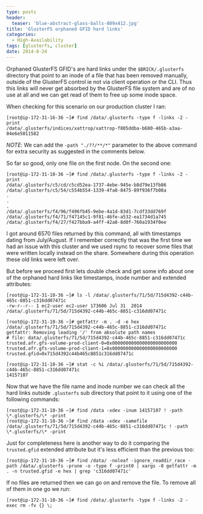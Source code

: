 ```yaml
---
type: posts
header:
  teaser: 'blue-abstract-glass-balls-809x412.jpg'
title: 'GlusterFS orphaned GFID hard links'
categories: 
  - High-Availability
tags: [glusterfs, cluster]
date: 2014-8-24
---
```


Orphaned GlusterFS GFID's are hard links under the `$BRICK/.glusterfs` directory that point to an inode of a file that has been removed manually, outside of the GlusterFS control ie not via client operation or the CLI. Thus this links will never get absorbed by the GlusterFS file system and are of no use at all and we can get read of them to free up some inode space.

When checking for this scenario on our production cluster I ran:

```
[root@ip-172-31-16-36 ~]# find /data/.glusterfs -type f -links -2 -print
/data/.glusterfs/indices/xattrop/xattrop-f805ddba-b680-465b-a3aa-04e6e5011582
```

*NOTE*: We can add the `-path "./??/**/*"` parameter to the above command for extra security as suggested in the comments below. 

So far so good, only one file on the first node. On the second one:

```
[root@ip-172-31-10-36 ~]# find /data/.glusterfs -type f -links -2 -print
/data/.glusterfs/c5/cd/c5cd52ea-1737-4ebe-945e-b8d79e13fb86
/data/.glusterfs/c5/54/c554b554-1339-4fa8-8475-89f936f7b08a
.
.
.
/data/.glusterfs/f4/96/f496fb45-9ebe-4a1d-83d1-7cdf33dd769f
/data/.glusterfs/f4/71/f47145c1-9f81-46fe-a532-ea1734d1a745
/data/.glusterfs/f4/27/f427bba9-a4ff-42a8-8d0f-760a1934f0ee
```

I got around 6570 files returned by this command, all with timestamps dating from July/August. If I remember correctly that was the first time we had an issue with this cluster and we used rsync to recover some files that were written locally instead on the share. Somewhere during this operation these old links were left over.

But before we proceed first lets double check and get some info about one of the orphaned hard links like timestamps, inode number and extended attributes:

```
[root@ip-172-31-10-36 ~]# ls -l /data/.glusterfs/71/5d/715d4392-c44b-465c-8851-c316dd07471c
-rw-r--r-- 1 ec2-user ec2-user 173606 Jul 31  2014 /data/.glusterfs/71/5d/715d4392-c44b-465c-8851-c316dd07471c
 
[root@ip-172-31-10-36 ~]# getfattr -m . -d -e hex /data/.glusterfs/71/5d/715d4392-c44b-465c-8851-c316dd07471c
getfattr: Removing leading '/' from absolute path names
# file: data/.glusterfs/71/5d/715d4392-c44b-465c-8851-c316dd07471c
trusted.afr.gfs-volume-prod-client-0=0x000000000000000000000000
trusted.afr.gfs-volume-prod-client-1=0x000000000000000000000000
trusted.gfid=0x715d4392c44b465c8851c316dd07471c
 
[root@ip-172-31-10-36 ~]# stat -c %i /data/.glusterfs/71/5d/715d4392-c44b-465c-8851-c316dd07471c
14157107
```

Now that we have the file name and inode number we can check all the hard links outside `.glusterfs` sub directory that point to it using one of the following commands:

```
[root@ip-172-31-10-36 ~]# find /data -xdev -inum 14157107 ! -path \*.glusterfs/\* -print
[root@ip-172-31-10-36 ~]# find /data -xdev -samefile /data/.glusterfs/71/5d/715d4392-c44b-465c-8851-c316dd07471c ! -path \*.glusterfs/\* -print
```

Just for completeness here is another way to do it comparing the `trusted.gfid` extended attribute but it's less efficient than the previous too:

```
[root@ip-172-31-10-36 ~]# find /data/ -noleaf -ignore_readdir_race -path /data/.glusterfs -prune -o -type f -print0 | xargs -0 getfattr -m . -n trusted.gfid -e hex | grep 'c316dd07471c'
```

If no files are returned then we can go on and remove the file. To remove all of them in one go we run:

```
[root@ip-172-31-10-36 ~]# find /data/.glusterfs -type f -links -2 -exec rm -fv {} \;
```
